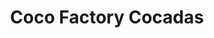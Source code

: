 ---
title: "Coco Factory Cocadas"
url: /caracas/coco-factory-cocadas-av-presidente-medina/
shop: bebidas
---
